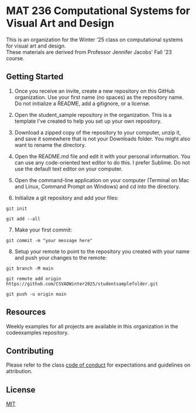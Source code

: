 # MAT 236 Computational Systems for Visual Art and Design
This is an organization for the Winter '25 class on computational systems for visual art and design. </br>
These materials are derived from Professor Jennifer Jacobs' Fall '23 course.

## Getting Started
1. Once you receive an invite, create a new repository on this GitHub organization. Use your first name (no spaces) as the repository name. Do not initialize a README, add a gitignore, or a license.

2. Open the student_sample repository in the organization. This is a template I've created to help you set up your own repository.

3. Download a zipped copy of the repository to your computer, unzip it, and save it somewhere that is not your Downloads folder. You might also want to rename the directory.

4. Open the README.md file and edit it with your personal information. You can use any code-oriented text editor to do this. I prefer Sublime. Do not use the default text editor on your computer.

5. Open the command-line application on your computer (Terminal on Mac and Linux, Command Prompt on Windows) and cd into the directory.

6. Initialize a git repository and add your files:
  
```
git init
```
```
git add --all
```

7. Make your first commit:

```
git commit -m "your message here"
```

8. Setup your remote to point to the repository you created with your name and push your changes to the remote:

```  
git branch -M main
```
```
git remote add origin https://github.com/CSVADWinter2025/studentsamplefolder.git
```
```
git push -u origin main
```

## Resources
Weekly examples for all projects are available in this organization in the codeexamples repository.

## Contributing
Please refer to the class [code of conduct](https://github.com/CSVADWinter25/.github/blob/main/CONDUCT.md#code-of-conduct) for expectations and guidelines on attribution.

## License
[MIT](https://choosealicense.com/licenses/mit/)
